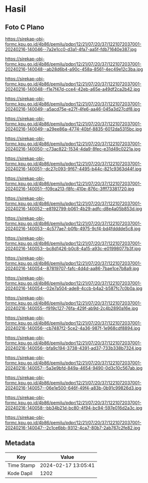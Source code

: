 # Hasil

## Foto C Plano

https://sirekap-obj-formc.kpu.go.id/4b86/pemilu/pdpr/12/21/07/20/37/1221072037001-20240216-140046--7a2e1cc0-d3a1-4fa7-aa5f-fdb71640e387.jpg

https://sirekap-obj-formc.kpu.go.id/4b86/pemilu/pdpr/12/21/07/20/37/1221072037001-20240216-140048--ab28d6b4-a90c-458a-8561-4ec49e12c3ba.jpg

https://sirekap-obj-formc.kpu.go.id/4b86/pemilu/pdpr/12/21/07/20/37/1221072037001-20240216-140048--f1e7f47d-cce4-42eb-a65e-a49df2ca2b42.jpg

https://sirekap-obj-formc.kpu.go.id/4b86/pemilu/pdpr/12/21/07/20/37/1221072037001-20240216-140049--a5acd75e-e27f-4fe6-aa46-045a3d27cdf8.jpg

https://sirekap-obj-formc.kpu.go.id/4b86/pemilu/pdpr/12/21/07/20/37/1221072037001-20240216-140049--a29ee86a-4774-40bf-8835-6012da5315bc.jpg

https://sirekap-obj-formc.kpu.go.id/4b86/pemilu/pdpr/12/21/07/20/37/1221072037001-20240216-140050--c73ac822-1534-4da9-8fec-e31d49c0221a.jpg

https://sirekap-obj-formc.kpu.go.id/4b86/pemilu/pdpr/12/21/07/20/37/1221072037001-20240216-140051--dc27c093-9f67-4495-b44c-821c9363d44f.jpg

https://sirekap-obj-formc.kpu.go.id/4b86/pemilu/pdpr/12/21/07/20/37/1221072037001-20240216-140051--f09ca213-f8fc-410e-876c-3fff73381720.jpg

https://sirekap-obj-formc.kpu.go.id/4b86/pemilu/pdpr/12/21/07/20/37/1221072037001-20240216-140052--e8192799-b061-4b29-adfc-d8e4a05b853d.jpg

https://sirekap-obj-formc.kpu.go.id/4b86/pemilu/pdpr/12/21/07/20/37/1221072037001-20240216-140053--4c577ae7-b0fb-4975-9cf4-bd4fdddde5c8.jpg

https://sirekap-obj-formc.kpu.go.id/4b86/pemilu/pdpr/12/21/07/20/37/1221072037001-20240216-140053--bc8d1426-b0c8-4a15-a93c-e01998077b3f.jpg

https://sirekap-obj-formc.kpu.go.id/4b86/pemilu/pdpr/12/21/07/20/37/1221072037001-20240216-140054--87819707-fafc-4d4d-aa86-7bae1ce7b8a9.jpg

https://sirekap-obj-formc.kpu.go.id/4b86/pemilu/pdpr/12/21/07/20/37/1221072037001-20240216-140054--02e7a504-ade8-4ccb-b4a2-b587fc7c0b0a.jpg

https://sirekap-obj-formc.kpu.go.id/4b86/pemilu/pdpr/12/21/07/20/37/1221072037001-20240216-140055--f919c127-76fa-429f-ab9d-2c4b2890a16e.jpg

https://sirekap-obj-formc.kpu.go.id/4b86/pemilu/pdpr/12/21/07/20/37/1221072037001-20240216-140056--cb7487f2-5ce2-4a36-987f-1e968cdf8894.jpg

https://sirekap-obj-formc.kpu.go.id/4b86/pemilu/pdpr/12/21/07/20/37/1221072037001-20240216-140056--bfa9c194-3738-4391-ad37-733b338b7324.jpg

https://sirekap-obj-formc.kpu.go.id/4b86/pemilu/pdpr/12/21/07/20/37/1221072037001-20240216-140057--5a3e9bfd-849a-4654-9490-0d3c10c567ab.jpg

https://sirekap-obj-formc.kpu.go.id/4b86/pemilu/pdpr/12/21/07/20/37/1221072037001-20240216-140057--06e1e500-646f-49f4-a83b-0b91c99826d3.jpg

https://sirekap-obj-formc.kpu.go.id/4b86/pemilu/pdpr/12/21/07/20/37/1221072037001-20240216-140058--bb34b21d-bc80-4f94-bc94-597e016d2a3c.jpg

https://sirekap-obj-formc.kpu.go.id/4b86/pemilu/pdpr/12/21/07/20/37/1221072037001-20240216-140047--2c1ce6bb-9312-4ca7-80b7-2ab767c2fe82.jpg


## Metadata

| Key        | Value               |
| ---------- | ------------------- |
| Time Stamp | 2024-02-17 13:05:41 |
| Kode Dapil | 1202                |



